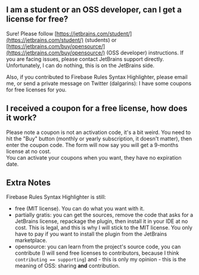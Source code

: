 ## I am a student or an OSS developer, can I get a license for free?

Sure! Please follow
[https://jetbrains.com/student/](https://jetbrains.com/student/) (students) or
[https://jetbrains.com/buy/opensource/](https://jetbrains.com/buy/opensource/)
(OSS developer) instructions. If you are facing issues, please contact JetBrains
support directly. Unfortunately, I can do nothing, this is on the JetBrains
side.

Also, if you contributed to Firebase Rules Syntax Highlighter, please email me,
or send a private message on Twitter (dalgarins): I have some coupons for free
licenses for you.

## I received a coupon for a free license, how does it work?

Please note a coupon is not an activation code, it's a bit weird. You need to
hit the "Buy" button (monthly or yearly subscription, it doesn't matter), then
enter the coupon code. The form will now say you will get a 9-months license at
no cost.  
You can activate your coupons when you want, they have no expiration date.

## Extra Notes

Firebase Rules Syntax Highlighter is still:

- free (MIT license). You can do what you want with it.
- partially gratis: you can get the sources, remove the code that asks for a
  JetBrains license, repackage the plugin, then install it in your IDE at no
  cost. This is legal, and this is why I will stick to the MIT license. You only
  have to pay if you want to install the plugin from the JetBrains marketplace.
- opensource: you can learn from the project's source code, you can contribute
  (I will send free licenses to contributors, because I think
  `contributing == supporting`) and - this is only my opinion - this is the
  meaning of OSS: sharing **and** contribution.
